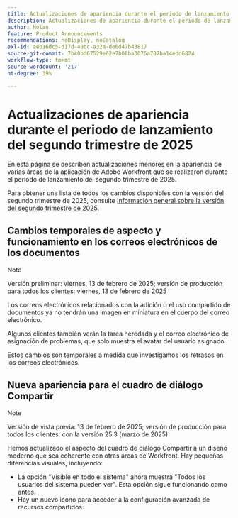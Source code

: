 ```yaml
---
title: Actualizaciones de apariencia durante el periodo de lanzamiento del segundo trimestre de 2025
description: Actualizaciones de apariencia durante el periodo de lanzamiento del segundo trimestre de 2025
author: Nolan
feature: Product Announcements
recommendations: noDisplay, noCatalog
exl-id: aeb16dc5-d17d-40bc-a32a-de6d47b43817
source-git-commit: 7b40bd67529e62e7b08ba3076a707ba14edd6824
workflow-type: tm+mt
source-wordcount: '217'
ht-degree: 39%

---
```


# Actualizaciones de apariencia durante el periodo de lanzamiento del segundo trimestre de 2025

En esta página se describen actualizaciones menores en la apariencia de varias áreas de la aplicación de Adobe Workfront que se realizaron durante el periodo de lanzamiento del segundo trimestre de 2025.

Para obtener una lista de todos los cambios disponibles con la versión del segundo trimestre de 2025, consulte [Información general sobre la versión del segundo trimestre de 2025](/help/quicksilver/product-announcements/product-releases/25-q2-release-activity/25-q2-release-overview.md).

## Cambios temporales de aspecto y funcionamiento en los correos electrónicos de los documentos

>[!NOTE]
>
>Versión preliminar: viernes, 13 de febrero de 2025; versión de producción para todos los clientes: viernes, 13 de febrero de 2025

Los correos electrónicos relacionados con la adición o el uso compartido de documentos ya no tendrán una imagen en miniatura en el cuerpo del correo electrónico.

Algunos clientes también verán la tarea heredada y el correo electrónico de asignación de problemas, que solo muestra el avatar del usuario asignado.

Estos cambios son temporales a medida que investigamos los retrasos en los correos electrónicos.

## Nueva apariencia para el cuadro de diálogo Compartir

>[!NOTE]
>
>Versión de vista previa: 13 de febrero de 2025; versión de producción para todos los clientes: con la versión 25.3 (marzo de 2025)

Hemos actualizado el aspecto del cuadro de diálogo Compartir a un diseño moderno que sea coherente con otras áreas de Workfront. Hay pequeñas diferencias visuales, incluyendo:

* La opción &quot;Visible en todo el sistema&quot; ahora muestra &quot;Todos los usuarios del sistema pueden ver&quot;. Esta opción sigue funcionando como antes.
* Hay un nuevo icono para acceder a la configuración avanzada de recursos compartidos.
